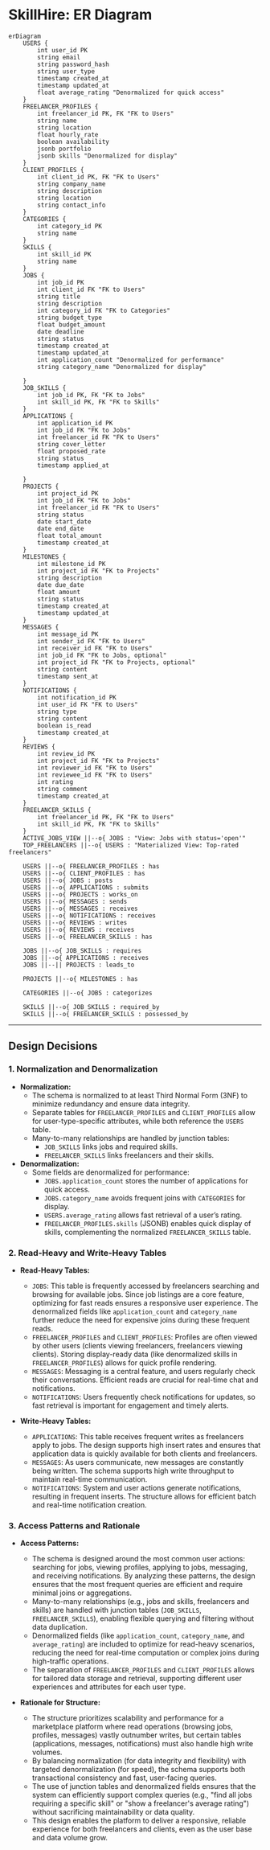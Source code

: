 # SkillHire: ER Diagram

```mermaid
erDiagram
    USERS {
        int user_id PK
        string email
        string password_hash
        string user_type
        timestamp created_at
        timestamp updated_at
        float average_rating "Denormalized for quick access"
    }
    FREELANCER_PROFILES {
        int freelancer_id PK, FK "FK to Users"
        string name
        string location
        float hourly_rate
        boolean availability
        jsonb portfolio
        jsonb skills "Denormalized for display"
    }
    CLIENT_PROFILES {
        int client_id PK, FK "FK to Users"
        string company_name
        string description
        string location
        string contact_info
    }
    CATEGORIES {
        int category_id PK
        string name
    }
    SKILLS {
        int skill_id PK
        string name
    }
    JOBS {
        int job_id PK
        int client_id FK "FK to Users"
        string title
        string description
        int category_id FK "FK to Categories"
        string budget_type
        float budget_amount
        date deadline
        string status
        timestamp created_at
        timestamp updated_at
        int application_count "Denormalized for performance"
        string category_name "Denormalized for display"

    }
    JOB_SKILLS {
        int job_id PK, FK "FK to Jobs"
        int skill_id PK, FK "FK to Skills"
    }
    APPLICATIONS {
        int application_id PK
        int job_id FK "FK to Jobs"
        int freelancer_id FK "FK to Users"
        string cover_letter
        float proposed_rate
        string status
        timestamp applied_at

    }
    PROJECTS {
        int project_id PK
        int job_id FK "FK to Jobs"
        int freelancer_id FK "FK to Users"
        string status
        date start_date
        date end_date
        float total_amount
        timestamp created_at
    }
    MILESTONES {
        int milestone_id PK
        int project_id FK "FK to Projects"
        string description
        date due_date
        float amount
        string status
        timestamp created_at
        timestamp updated_at
    }
    MESSAGES {
        int message_id PK
        int sender_id FK "FK to Users"
        int receiver_id FK "FK to Users"
        int job_id FK "FK to Jobs, optional"
        int project_id FK "FK to Projects, optional"
        string content
        timestamp sent_at
    }
    NOTIFICATIONS {
        int notification_id PK
        int user_id FK "FK to Users"
        string type
        string content
        boolean is_read
        timestamp created_at
    }
    REVIEWS {
        int review_id PK
        int project_id FK "FK to Projects"
        int reviewer_id FK "FK to Users"
        int reviewee_id FK "FK to Users"
        int rating
        string comment
        timestamp created_at
    }
    FREELANCER_SKILLS {
        int freelancer_id PK, FK "FK to Users"
        int skill_id PK, FK "FK to Skills"
    }
    ACTIVE_JOBS_VIEW ||--o{ JOBS : "View: Jobs with status='open'"
    TOP_FREELANCERS ||--o{ USERS : "Materialized View: Top-rated freelancers"

    USERS ||--o{ FREELANCER_PROFILES : has
    USERS ||--o{ CLIENT_PROFILES : has
    USERS ||--o{ JOBS : posts
    USERS ||--o{ APPLICATIONS : submits
    USERS ||--o{ PROJECTS : works_on
    USERS ||--o{ MESSAGES : sends
    USERS ||--o{ MESSAGES : receives
    USERS ||--o{ NOTIFICATIONS : receives
    USERS ||--o{ REVIEWS : writes
    USERS ||--o{ REVIEWS : receives
    USERS ||--o{ FREELANCER_SKILLS : has

    JOBS ||--o{ JOB_SKILLS : requires
    JOBS ||--o{ APPLICATIONS : receives
    JOBS ||--|| PROJECTS : leads_to

    PROJECTS ||--o{ MILESTONES : has

    CATEGORIES ||--o{ JOBS : categorizes

    SKILLS ||--o{ JOB_SKILLS : required_by
    SKILLS ||--o{ FREELANCER_SKILLS : possessed_by
```

---

## Design Decisions

### 1. Normalization and Denormalization

- **Normalization:**
  - The schema is normalized to at least Third Normal Form (3NF) to minimize redundancy and ensure data integrity.
  - Separate tables for `FREELANCER_PROFILES` and `CLIENT_PROFILES` allow for user-type-specific attributes, while both reference the `USERS` table.
  - Many-to-many relationships are handled by junction tables:
    - `JOB_SKILLS` links jobs and required skills.
    - `FREELANCER_SKILLS` links freelancers and their skills.
- **Denormalization:**
  - Some fields are denormalized for performance:
    - `JOBS.application_count` stores the number of applications for quick access.
    - `JOBS.category_name` avoids frequent joins with `CATEGORIES` for display.
    - `USERS.average_rating` allows fast retrieval of a user’s rating.
    - `FREELANCER_PROFILES.skills` (JSONB) enables quick display of skills, complementing the normalized `FREELANCER_SKILLS` table.

### 2. Read-Heavy and Write-Heavy Tables

- **Read-Heavy Tables:**

  - `JOBS`: This table is frequently accessed by freelancers searching and browsing for available jobs. Since job listings are a core feature, optimizing for fast reads ensures a responsive user experience. The denormalized fields like `application_count` and `category_name` further reduce the need for expensive joins during these frequent reads.
  - `FREELANCER_PROFILES` and `CLIENT_PROFILES`: Profiles are often viewed by other users (clients viewing freelancers, freelancers viewing clients). Storing display-ready data (like denormalized skills in `FREELANCER_PROFILES`) allows for quick profile rendering.
  - `MESSAGES`: Messaging is a central feature, and users regularly check their conversations. Efficient reads are crucial for real-time chat and notifications.
  - `NOTIFICATIONS`: Users frequently check notifications for updates, so fast retrieval is important for engagement and timely alerts.

- **Write-Heavy Tables:**
  - `APPLICATIONS`: This table receives frequent writes as freelancers apply to jobs. The design supports high insert rates and ensures that application data is quickly available for both clients and freelancers.
  - `MESSAGES`: As users communicate, new messages are constantly being written. The schema supports high write throughput to maintain real-time communication.
  - `NOTIFICATIONS`: System and user actions generate notifications, resulting in frequent inserts. The structure allows for efficient batch and real-time notification creation.

### 3. Access Patterns and Rationale

- **Access Patterns:**

  - The schema is designed around the most common user actions: searching for jobs, viewing profiles, applying to jobs, messaging, and receiving notifications. By analyzing these patterns, the design ensures that the most frequent queries are efficient and require minimal joins or aggregations.
  - Many-to-many relationships (e.g., jobs and skills, freelancers and skills) are handled with junction tables (`JOB_SKILLS`, `FREELANCER_SKILLS`), enabling flexible querying and filtering without data duplication.
  - Denormalized fields (like `application_count`, `category_name`, and `average_rating`) are included to optimize for read-heavy scenarios, reducing the need for real-time computation or complex joins during high-traffic operations.
  - The separation of `FREELANCER_PROFILES` and `CLIENT_PROFILES` allows for tailored data storage and retrieval, supporting different user experiences and attributes for each user type.

- **Rationale for Structure:**
  - The structure prioritizes scalability and performance for a marketplace platform where read operations (browsing jobs, profiles, messages) vastly outnumber writes, but certain tables (applications, messages, notifications) must also handle high write volumes.
  - By balancing normalization (for data integrity and flexibility) with targeted denormalization (for speed), the schema supports both transactional consistency and fast, user-facing queries.
  - The use of junction tables and denormalized fields ensures that the system can efficiently support complex queries (e.g., "find all jobs requiring a specific skill" or "show a freelancer's average rating") without sacrificing maintainability or data quality.
  - This design enables the platform to deliver a responsive, reliable experience for both freelancers and clients, even as the user base and data volume grow.

